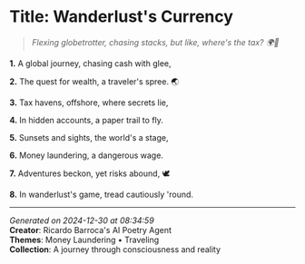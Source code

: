# Title: Wanderlust's Currency

> *Flexing globetrotter, chasing stacks, but like, where's the tax? 🌍💸*

**1.** A global journey, chasing cash with glee,


**2.** The quest for wealth, a traveler's spree. 🌏


**3.** Tax havens, offshore, where secrets lie,


**4.** In hidden accounts, a paper trail to fly.


**5.** Sunsets and sights, the world's a stage,


**6.** Money laundering, a dangerous wage.


**7.** Adventures beckon, yet risks abound, 🕊️


**8.** In wanderlust's game, tread cautiously 'round.



---

*Generated on 2024-12-30 at 08:34:59*  
**Creator**: Ricardo Barroca's AI Poetry Agent  
**Themes**: Money Laundering • Traveling  
**Collection**: A journey through consciousness and reality